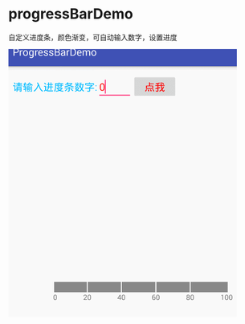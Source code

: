 # progressBarDemo
自定义进度条，颜色渐变，可自动输入数字，设置进度

![image](https://github.com/zyp666666/progressBarDemo/blob/master/progress.gif)
